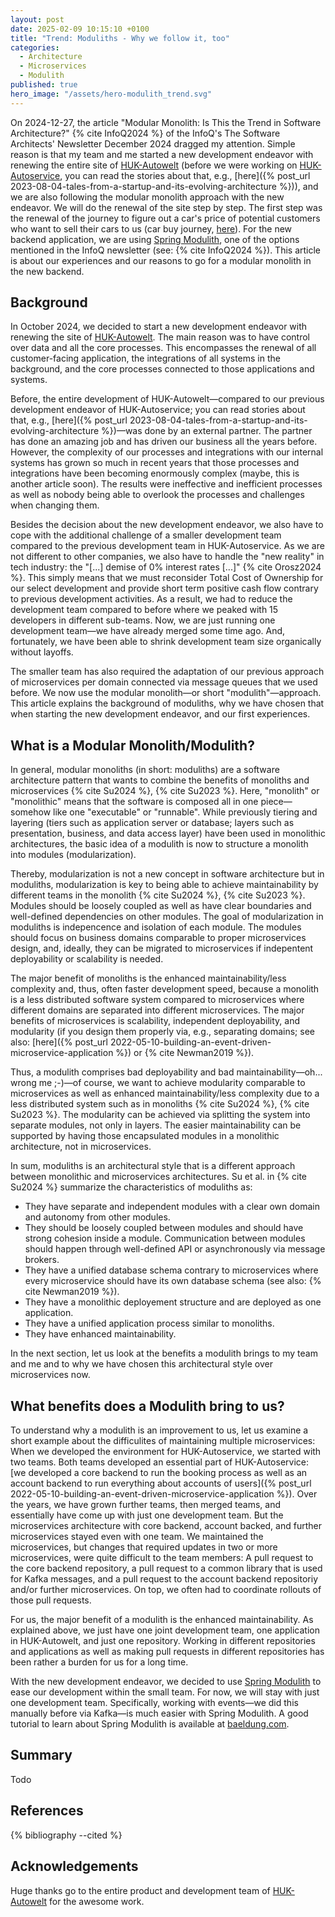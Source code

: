 ```yaml
---
layout: post
date: 2025-02-09 10:15:10 +0100
title: "Trend: Moduliths - Why we follow it, too"
categories:
  - Architecture
  - Microservices
  - Modulith
published: true
hero_image: "/assets/hero-modulith_trend.svg"
---
```

On 2024-12-27, the article "Modular Monolith: Is This the Trend in Software Architecture?" {% cite InfoQ2024 %} of the InfoQ's The Software Architects' Newsletter December 2024 dragged my attention.
Simple reason is that my team and me started a new development endeavor with renewing the entire site of [HUK-Autowelt](https://www.huk-autowelt.de) (before we were working on [HUK-Autoservice](https://www.huk-autoservice.de), you can read the stories about that, e.g., [here]({% post_url 2023-08-04-tales-from-a-startup-and-its-evolving-architecture %})), and we are also following the modular monolith approach with the new endeavor.
We will do the renewal of the site step by step.
The first step was the renewal of the journey to figure out a car's price of potential customers who want to sell their cars to us (car buy journey, [here](https://bewertung.huk-autowelt.de)).
For the new backend application, we are using [Spring Modulith](https://spring.io/projects/spring-modulith), one of the options mentioned in the InfoQ newsletter (see: {% cite InfoQ2024 %}).
This article is about our experiences and our reasons to go for a modular monolith in the new backend.

## Background

In October 2024, we decided to start a new development endeavor with renewing the site of [HUK-Autowelt](https://www.huk-autowelt.de).
The main reason was to have control over data and all the core processes.
This encompasses the renewal of all customer-facing application, the integrations of all systems in the background, and the core processes connected to those applications and systems.

Before, the entire development of HUK-Autowelt—compared to our previous development endeavor of HUK-Autoservice; you can read stories about that, e.g., [here]({% post_url 2023-08-04-tales-from-a-startup-and-its-evolving-architecture %})—was done by an external partner.
The partner has done an amazing job and has driven our business all the years before.
However, the complexity of our processes and integrations with our internal systems has grown so much in recent years that those processes and integrations have been becoming enormously complex (maybe, this is another article soon).
The results were ineffective and inefficient processes as well as nobody being able to overlook the processes and challenges when changing them.

Besides the decision about the new development endeavor, we also have to cope with the additional challenge of a smaller development team compared to the previous development team in HUK-Autoservice.
As we are not different to other companies, we also have to handle the "new reality" in tech industry: the "[...] demise of 0% interest rates [...]" {% cite Orosz2024 %}.
This simply means that we must reconsider Total Cost of Ownership for our select development and provide short term positive cash flow contrary to previous development activities.
As a result, we had to reduce the development team compared to before where we peaked with 15 developers in different sub-teams.
Now, we are just running one development team—we have already merged some time ago.
And, fortunately, we have been able to shrink development team size organically without layoffs.

The smaller team has also required the adaptation of our previous approach of microservices per domain connected via message queues that we used before.
We now use the modular monolith—or short "modulith"—approach.
This article explains the background of moduliths, why we have chosen that when starting the new development endeavor, and our first experiences.

## What is a Modular Monolith/Modulith?

In general, modular monoliths (in short: moduliths) are a software architecture pattern that wants to combine the benefits of monoliths and microservices {% cite Su2024 %}, {% cite Su2023 %}.
Here, "monolith" or "monolithic" means that the software is composed all in one piece—somehow like one "executable" or "runnable".
While previously tiering and layering (tiers such as application server or database; layers such as presentation, business, and data access layer) have been used in monolithic architectures, the basic idea of a modulith is now to structure a monolith into modules (modularization).

Thereby, modularization is not a new concept in software architecture but in moduliths, modularization is key to being able to achieve maintainability by different teams in the monolith {% cite Su2024 %}, {% cite Su2023 %}.
Modules should be loosely coupled as well as have clear boundaries and well-defined dependencies on other modules.
The goal of modularization in moduliths is indepencence and isolation of each module.
The modules should focus on business domains comparable to proper microservices design, and, ideally, they can be migrated to microservices if indepentent deployability or scalability is needed.

The major benefit of monoliths is the enhanced maintainability/less complexity and, thus, often faster development speed, because a monolith is a less distributed software system compared to microservices where different domains are separated into different microservices.
The major benefits of microservices is scalability, independent deployability, and modularity (if you design them properly via, e.g., separating domains; see also: [here]({% post_url 2022-05-10-building-an-event-driven-microservice-application %}) or {% cite Newman2019 %}).

Thus, a modulith comprises bad deployability and bad maintainability—oh... wrong me ;-)—of course, we want to achieve modularity comparable to microservices as well as enhanced maintainability/less complexity due to a less distributed system such as in monoliths {% cite Su2024 %}, {% cite Su2023 %}.
The modularity can be achieved via splitting the system into separate modules, not only in layers.
The easier maintainability can be supported by having those encapsulated modules in a monolithic architecture, not in microservices.

In sum, moduliths is an architectural style that is a different approach between monolithic and microservices architectures.
Su et al. in {% cite Su2024 %} summarize the characteristics of moduliths as:
 * They have separate and independent modules with a clear own domain and autonomy from other modules.
 * They should be loosely coupled between modules and should have strong cohesion inside a module. Communication between modules should happen through well-defined API or asynchronously via message brokers.
 * They have a unified database schema contrary to microservices where every microservice should have its own database schema (see also: {% cite Newman2019 %}).
 * They have a monolithic deployement structure and are deployed as one application.
 * They have a unified application process similar to monoliths.
 * They have enhanced maintainability.

In the next section, let us look at the benefits a modulith brings to my team and me and to why we have chosen this architectural style over microservices now.

## What benefits does a Modulith bring to us?

To understand why a modulith is an improvement to us, let us examine a short example about the difficulites of maintaining multiple microservices:
When we developed the environment for HUK-Autoservice, we started with two teams.
Both teams developed an essential part of HUK-Autoservice: [we developed a core backend to run the booking process as well as an account backend to run everything about accounts of users]({% post_url 2022-05-10-building-an-event-driven-microservice-application %}).
Over the years, we have grown further teams, then merged teams, and essentially have come up with just one development team.
But the microservices architecture with core backend, account backed, and further microservices stayed even with one team.
We maintained the microservices, but changes that required updates in two or more microservices, were quite difficult to the team members: A pull request to the core backend repository, a pull request to a common library that is used for Kafka messages, and a pull request to the account backend repositoriy and/or further microservices.
On top, we often had to coordinate rollouts of those pull requests.

For us, the major benefit of a modulith is the enhanced maintainability.
As explained above, we just have one joint development team, one application in HUK-Autowelt, and just one repository.
Working in different repositories and applications as well as making pull requests in different repositories has been rather a burden for us for a long time.

With the new development endeavor, we decided to use [Spring Modulith](https://spring.io/projects/spring-modulith) to ease our development within the small team.
For now, we will stay with just one development team.
Specifically, working with events—we did this manually before via Kafka—is much easier with Spring Modulith.
A good tutorial to learn about Spring Modulith is available at [baeldung.com](https://www.baeldung.com/spring-modulith).

## Summary

Todo

## References

{% bibliography --cited %}

## Acknowledgements

Huge thanks go to the entire product and development team of [HUK-Autowelt](https://www.huk-autowelt.de) for the awesome work.